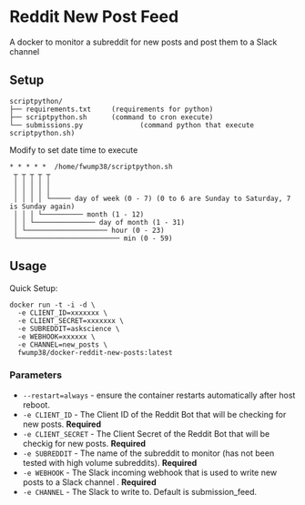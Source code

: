 # Reddit New Post Feed
A docker to monitor a subreddit for new posts and post them to a Slack channel

## Setup
```
scriptpython/
├── requirements.txt     (requirements for python)
├── scriptpython.sh      (command to cron execute)
└── submissions.py              (command python that execute scriptpython.sh)
```

Modify to set date time to execute
```
* * * * *  /home/fwump38/scriptpython.sh
 ┬ ┬ ┬ ┬ ┬
 │ │ │ │ │
 │ │ │ │ │
 │ │ │ │ └───── day of week (0 - 7) (0 to 6 are Sunday to Saturday, 7 is Sunday again)
 │ │ │ └────────── month (1 - 12)
 │ │ └─────────────── day of month (1 - 31)
 │ └──────────────────── hour (0 - 23)
 └───────────────────────── min (0 - 59)
```

## Usage

Quick Setup:

```shell
docker run -t -i -d \
  -e CLIENT_ID=xxxxxxx \
  -e CLIENT_SECRET=xxxxxxx \
  -e SUBREDDIT=askscience \
  -e WEBHOOK=xxxxxx \
  -e CHANNEL=new_posts \
  fwump38/docker-reddit-new-posts:latest
```

### Parameters

* `--restart=always` - ensure the container restarts automatically after host reboot.
* `-e CLIENT_ID` - The Client ID of the Reddit Bot that will be checking for new posts. **Required**
* `-e CLIENT_SECRET` - The Client Secret of the Reddit Bot that will be checkig for new posts. **Required**
* `-e SUBREDDIT` - The name of the subreddit to monitor (has not been tested with high volume subreddits). **Required**
* `-e WEBHOOK` - The Slack incoming webhook that is used to write new posts to a Slack channel . **Required**
* `-e CHANNEL` - The Slack to write to. Default is submission_feed.

